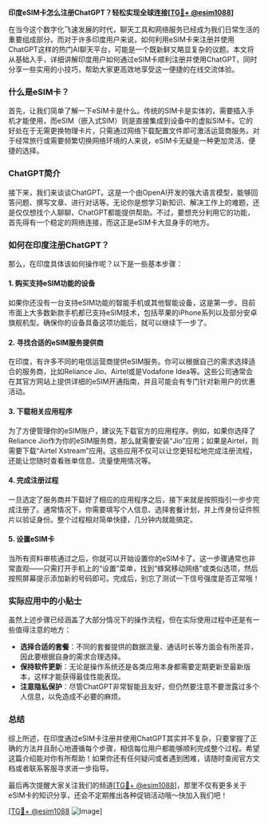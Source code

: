 **印度eSIM卡怎么注册ChatGPT？轻松实现全球连接[[TG💪+ @esim1088](https://t.me/s/esim1088)]**

在当今这个数字化飞速发展的时代，聊天工具和网络服务已经成为我们日常生活的重要组成部分。而对于许多印度用户来说，如何利用eSIM卡来注册并使用ChatGPT这样的热门AI聊天平台，可能是一个既新鲜又略显复杂的议题。本文将从基础入手，详细讲解印度用户如何通过eSIM卡顺利注册并使用ChatGPT，同时分享一些实用的小技巧，帮助大家更高效地享受这一便捷的在线交流体验。

### 什么是eSIM卡？

首先，让我们简单了解一下eSIM卡是什么。传统的SIM卡是实体的，需要插入手机才能使用，而eSIM（嵌入式SIM）则是直接集成到设备中的虚拟SIM卡。它的好处在于无需更换物理卡片，只需通过网络下载配置文件即可激活运营商服务。对于经常旅行或需要频繁切换网络环境的人来说，eSIM卡无疑是一种更加灵活、便捷的选择。

### ChatGPT简介

接下来，我们来谈谈ChatGPT。这是一个由OpenAI开发的强大语言模型，能够回答问题、撰写文章、进行对话等。无论你是想学习新知识、解决工作上的难题，还是仅仅想找个人聊聊，ChatGPT都能提供帮助。不过，要想充分利用它的功能，首先得有一个稳定的网络连接，而这正是eSIM卡大显身手的地方。

### 如何在印度注册ChatGPT？

那么，在印度具体该如何操作呢？以下是一些基本步骤：

#### 1. 购买支持eSIM功能的设备

如果你还没有一台支持eSIM功能的智能手机或其他智能设备，这是第一步。目前市面上大多数新款手机都已支持eSIM技术，包括苹果的iPhone系列以及部分安卓旗舰机型。确保你的设备具备这项功能后，就可以继续下一步了。

#### 2. 寻找合适的eSIM服务提供商

在印度，有许多不同的电信运营商提供eSIM服务。你可以根据自己的需求选择适合的服务商，比如Reliance Jio、Airtel或是Vodafone Idea等。这些公司通常会在其官方网站上提供详细的eSIM开通指南，并且可能会有专门针对新用户的优惠活动。

#### 3. 下载相关应用程序

为了方便管理你的eSIM账户，建议先下载官方的应用程序。例如，如果你选择了Reliance Jio作为你的eSIM服务商，那么就需要安装“Jio”应用；如果是Airtel，则需要下载“Airtel Xstream”应用。这些应用不仅可以让您更轻松地完成注册流程，还能让您随时查看账单信息、流量使用情况等。

#### 4. 完成注册过程

一旦选定了服务商并下载好了相应的应用程序之后，接下来就是按照指引一步步完成注册了。通常情况下，你需要填写个人信息、选择套餐计划，并上传身份证件照片以验证身份。整个过程相对简单快捷，几分钟内就能搞定。

#### 5. 设置eSIM卡

当所有资料审核通过之后，你就可以开始设置你的eSIM卡了。这一步骤通常也非常直观——只需打开手机上的“设置”菜单，找到“蜂窝移动网络”或类似选项，然后按照屏幕提示添加新的号码即可。完成后，别忘了测试一下信号强度是否正常哦！

### 实际应用中的小贴士

虽然上述步骤已经涵盖了大部分情况下的操作流程，但在实际使用过程中还是有一些值得注意的地方：

- **选择合适的套餐**：不同的套餐提供的数据流量、通话时长等方面会有所差异，因此要根据自身的需求合理选择。
- **保持软件更新**：无论是操作系统还是各类应用本身都需要定期更新至最新版本，这样才能获得最佳性能表现。
- **注意隐私保护**：尽管ChatGPT非常智能且友好，但仍然要注意不要泄露过多个人信息，以免造成不必要的麻烦。

### 总结

综上所述，在印度通过eSIM卡注册并使用ChatGPT其实并不复杂，只要掌握了正确的方法并且耐心地遵循每个步骤，相信每位用户都能够顺利完成整个过程。希望这篇介绍能对你有所帮助！如果你还有任何疑问或者遇到困难，请随时查阅官方文档或者联系客服寻求进一步指导。

最后再次提醒大家关注我们的频道[[TG💪+ @esim1088](https://t.me/s/esim1088)]，那里不仅有更多关于eSIM卡的知识分享，还会不定期推出各种促销活动哦～快加入我们吧！

[[TG💪+ @esim1088](https://t.me/s/esim1088) ![Image](https://i.postimg.cc/4NQfJmqS/Snipaste-2025-05-13-00-14-12.png)]